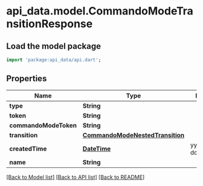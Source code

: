 # api_data.model.CommandoModeTransitionResponse

## Load the model package
```dart
import 'package:api_data/api.dart';
```

## Properties
Name | Type | Description | Notes
------------ | ------------- | ------------- | -------------
**type** | **String** |  | [optional] 
**token** | **String** |  | [optional] 
**commandoModeToken** | **String** |  | [optional] 
**transition** | [**CommandoModeNestedTransition**](CommandoModeNestedTransition.md) |  | [optional] 
**createdTime** | [**DateTime**](DateTime.md) | yyyy-MM-ddTHH:mm:ssZ | 
**name** | **String** |  | [optional] 

[[Back to Model list]](../README.md#documentation-for-models) [[Back to API list]](../README.md#documentation-for-api-endpoints) [[Back to README]](../README.md)


